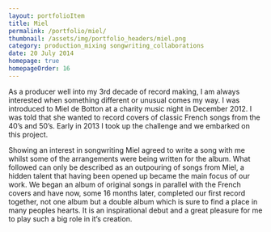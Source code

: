 ```yaml
---
layout: portfolioItem
title: Miel
permalink: /portfolio/miel/
thumbnail: /assets/img/portfolio_headers/miel.png
category: production_mixing songwriting_collaborations
date: 20 July 2014
homepage: true
homepageOrder: 16
---
```


As a producer well into my 3rd decade of record making, I am always interested when something different or unusual comes my way. I was introduced to Miel de Botton at a charity music night in December 2012. I was told that she wanted to record covers of classic French songs from the 40’s and 50’s. Early in 2013 I took up the challenge and we embarked on this project.

Showing an interest in songwriting Miel agreed to write a song with me whilst some of the arrangements were being written for the album. What followed can only be described as an outpouring of songs from Miel, a hidden talent that having been opened up became the main focus of our work. We began an album of original songs in parallel with the French covers and have now, some 16 months later, completed our first record together, not one album but a double album which is sure to find a place in many peoples hearts. It is an inspirational debut and a great pleasure for me to play such a big role in it’s creation.